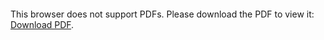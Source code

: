 <object data="christ-in-song/CIS1908pdfs/701.pdf" type="application/pdf" width="100%" height="1024px">
    <embed src="christ-in-song/CIS1908pdfs/701.pdf">
        <p>This browser does not support PDFs. Please download the PDF to view it: <a href="christ-in-song/CIS1908pdfs/701.pdf">Download PDF</a>.</p>
    </embed>
</object>
